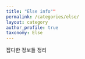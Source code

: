 ```yaml
---
title: "Else info""
permalink: /categories/else/
layout: category
author_profile: true
taxonomy: Else
---
```


잡다한 정보들 정리